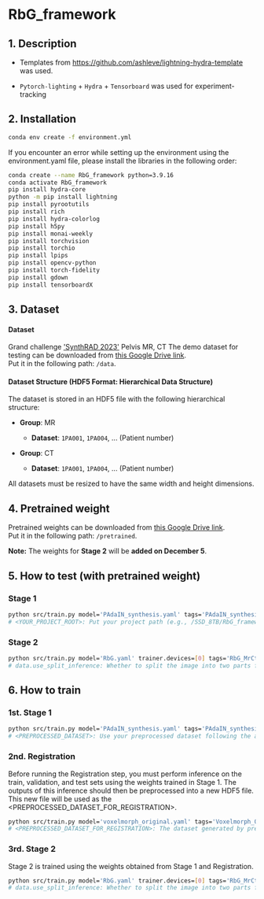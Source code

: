 # RbG_framework


## 1. Description

- Templates from https://github.com/ashleve/lightning-hydra-template was used.

- `Pytorch-lighting` + `Hydra` + `Tensorboard` was used for experiment-tracking


## 2. Installation

```bash
conda env create -f environment.yml
```

If you encounter an error while setting up the environment using the environment.yaml file, please install the libraries in the following order:
```bash
conda create --name RbG_framework python=3.9.16
conda activate RbG_framework
pip install hydra-core
python -m pip install lightning
pip install pyrootutils
pip install rich
pip install hydra-colorlog
pip install h5py
pip install monai-weekly
pip install torchvision
pip install torchio
pip install lpips
pip install opencv-python
pip install torch-fidelity
pip install gdown
pip install tensorboardX
```


## 3. Dataset
#### Dataset 
Grand challenge ['SynthRAD 2023'](https://synthrad2023.grand-challenge.org/) Pelvis MR, CT
The demo dataset for testing can be downloaded from [this Google Drive link](https://drive.google.com/drive/folders/1Vvm4NtNGuHSkscJDLh9Kgs0ssupe4EZ2?usp=sharing/).  
Put it in the following path: `/data`.

#### Dataset Structure (HDF5 Format: Hierarchical Data Structure)

The dataset is stored in an HDF5 file with the following hierarchical structure:

- **Group**: MR
  - **Dataset**: `1PA001`, `1PA004`, ... (Patient number)

- **Group**: CT
  - **Dataset**: `1PA001`, `1PA004`, ... (Patient number)

All datasets must be resized to have the same width and height dimensions.


## 4. Pretrained weight 
Pretrained weights can be downloaded from [this Google Drive link](https://drive.google.com/drive/folders/1M-7WRObLH3CrzhCJgm3XVlslVVrJbMf-?usp=sharing/).  
Put it in the following path: `/pretrained`. 

**Note:** The weights for **Stage 2** will be **added on December 5**.


## 5. How to test (with pretrained weight)

### Stage 1
```bash
python src/train.py model='PAdaIN_synthesis.yaml' tags='PAdaIN_synthesis_MrCtPelvisDataset_Test' trainer.devices=[0] data.train_file=Train_Demo.h5 data.val_file=Val_Demo.h5 data.test_file=Test_Demo.h5 train=false ckpt_path='<YOUR_PROJECT_ROOT>/pretrained/MR-CT/stage1_synthesis/PAdaIN_synthesis.ckpt'
# <YOUR_PROJECT_ROOT>: Put your project path (e.g., /SSD_8TB/RbG_framework).
```

### Stage 2
```bash
python src/train.py model='RbG.yaml' trainer.devices=[0] tags='RbG_MrCtPelvisDataset_Test' data.use_split_inference=false data.train_file=Train_Demo.h5 data.val_file=Val_Demo.h5 data.test_file=Test_Demo.h5 model.netG_A.synth_type='padain_synthesis' model.netG_A.synth_path='pretrained/MR-CT/stage1_synthesis/PAdaIN_synthesis.ckpt' model.netG_A.regist_path='pretrained/MR-CT/registration/pretrained_Voxelmorph.ckpt' model.netG_A.regist_size=[384,320] train=false ckpt_path='<YOUR_PROJECT_ROOT>/pretrained/MR-CT/stage2_proposed/RbG_synthesis.ckpt'
# data.use_split_inference: Whether to split the image into two parts for inference. Set it to 'true' if the memory is insufficient.
```


## 6. How to train

### 1st. Stage 1
```bash
python src/train.py model='PAdaIN_synthesis.yaml' tags='PAdaIN_synthesis_MrCtPelvisDataset_Train' trainer.devices=[0] data.train_file=<PREPROCESSED_DATASET>.h5 data.val_file=<PREPROCESSED_DATASET>.h5 data.test_file=<PREPROCESSED_DATASET>.h5
# <PREPROCESSED_DATASET>: Use your preprocessed dataset following the above Dataset Structure.
```

### 2nd. Registration
Before running the Registration step, you must perform inference on the train, validation, and test sets using the weights trained in Stage 1. The outputs of this inference should then be preprocessed into a new HDF5 file. This new file will be used as the <PREPROCESSED_DATASET_FOR_REGISTRATION>.
```bash
python src/train.py model='voxelmorph_original.yaml' tags='Voxelmorph_Original_CTsynCTPelvis_2D_Train' trainer.devices=[2] data.batch_size=1 data.data_group_3='syn_CT' data.train_file='<PREPROCESSED_DATASET_FOR_REGISTRATION>.h5' data.val_file='<PREPROCESSED_DATASET_FOR_REGISTRATION>.h5' data.test_file='<PREPROCESSED_DATASET_FOR_REGISTRATION>.h5' model.netR_A.inshape=[384,320]
# <PREPROCESSED_DATASET_FOR_REGISTRATION>: The dataset generated by preprocessing the inference results from Stage 1.
```

### 3rd. Stage 2
Stage 2 is trained using the weights obtained from Stage 1 and Registration.
```bash
python src/train.py model='RbG.yaml' trainer.devices=[0] tags='RbG_MrCtPelvisDataset_Test' data.use_split_inference=false data.train_file=Train_Demo.h5 data.val_file=Val_Demo.h5 data.test_file=Test_Demo.h5 model.netG_A.synth_type='padain_synthesis' model.netG_A.synth_path='pretrained/MR-CT/stage1_synthesis/PAdaIN_synthesis.ckpt' model.netG_A.regist_path='pretrained/MR-CT/registration/pretrained_Voxelmorph.ckpt' model.netG_A.regist_size=[384,320]
# data.use_split_inference: Whether to split the image into two parts for inference. Set it to 'true' if the memory is insufficient.
```